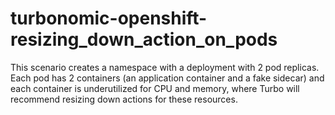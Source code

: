 # turbonomic-openshift-resizing_down_action_on_pods
This scenario creates a namespace with a deployment with 2 pod replicas. Each pod has 2 containers (an application container and a fake sidecar) and each container is underutilized for CPU and memory, where Turbo will recommend resizing down actions for these resources.
